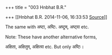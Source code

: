 +++
title = "003 Hnbhat B.R."

+++
[[Hnbhat B.R.	2014-11-06, 16:33:53 [Source](https://groups.google.com/g/samskrita/c/T0vF0nNFllc)]]



The same with अष्टा, अष्टिः. अष्टुम्, अष्ट्वा etc.

  

Note: These have another alternative forms,

  

अक्षिता, अक्षितुम्, अक्षित्वा etc. But only अष्टिः।

